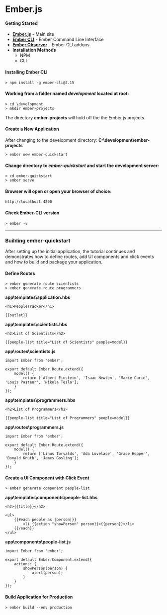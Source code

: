 # Ember.js

#### Getting Started

- **[Ember.js](https://emberjs.com/)** - Main site
- **[Ember CLI](https://ember-cli.com/)** - Ember Command Line Interface
- **[Ember Observer](https://emberobserver.com/)** - Ember CLI addons
- **Installation Methods**
	- NPM
	- CLI

#### Installing Ember CLI

	> npm install -g ember-cli@2.15

#### Working from a folder named _development_ located at root:

	> cd \development
	> mkdir ember-projects

The directory **ember-projects** will hold off the the Ember.js projects.

#### Create a New Application

After changing to the development directory: **C:\development\ember-projects**

	> ember new ember-quickstart

#### Change directory to _ember-quickstart_ and start the development server:

	> cd ember-quickstart
	> ember serve

#### Browser will open or open your browser of choice:

	http://localhost:4200

#### Check Ember-CLI version

	> ember -v

---

### Building ember-quickstart 

After setting up the initial application, the tutorial continues and demonstrates how to define routes, add UI components and click events and how to build and package your application.
 

#### Define Routes

	> ember generate route scientists
	> ember generate route programmers

**app\templates\application.hbs**

	<h1>PeopleTracker</h1>

	{{outlet}}

**app\templates\scientists.hbs**

	<h2>List of Scientists</h2>

	{{people-list title="List of Scientists" people=model}}

**app\routes\scientists.js**

	import Ember from 'ember';

	export default Ember.Route.extend({
    	model() {
    	    return ['Albert Einstein', 'Isaac Newton', 'Marie Curie', 'Louis Pasteur', 'Nikola Tesla'];
    	}
	});

**app\templates\programmers.hbs**

	<h2>List of Programmers</h2>

	{{people-list title="List of Programmers" people=model}}

**app\routes\programmers.js**

	import Ember from 'ember';

	export default Ember.Route.extend({
    	model() {
        	return ['Linus Torvalds', 'Ada Lovelace', 'Grace Hopper', 'Donald Knuth', 'James Gosling'];
    	}
	});

#### Create a UI Component with Click Event

	> ember generate component people-list

**app\templates\components\people-list.hbs**

	<h2>{{title}}</h2>
	
	<ul>
		{{#each people as |person|}}
			<li {{action "showPerson" person}}>{{person}}</li>
		{{/each}}
	</ul>

**app\components\people-list.js**

	import Ember from 'ember';

	export default Ember.Component.extend({
    	actions: {
    	    showPerson(person) {
    	        alert(person);
    	    }
    	}
	});

#### Build Application for Production

	> ember build --env production



	
	



